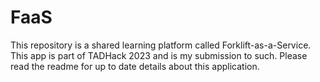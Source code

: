 # FaaS
This repository is a shared learning platform called Forklift-as-a-Service. This app is part of TADHack 2023 and is my submission to such. Please read the readme for up to date details about this application.

